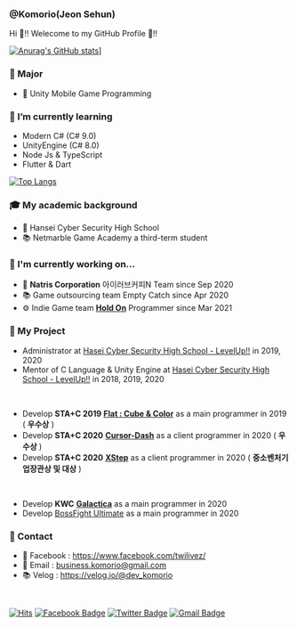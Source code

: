 ### @Komorio(Jeon Sehun) 

Hi 🐹‼️ Welecome to my GitHub Profile 🤗‼️

[![Anurag's GitHub stats](https://github-readme-stats.vercel.app/api?username=komorio)](https://github.com/anuraghazra/github-readme-stats)]

### 🌳 Major

* 🧩 Unity Mobile Game Programming

### 🌱 I’m currently learning

- Modern C# (C# 9.0)
- UnityEngine (C# 8.0)
- Node Js & TypeScript
- Flutter & Dart

[![Top Langs](https://github-readme-stats.vercel.app/api/top-langs/?username=komorio&layout=compact)](https://github.com/anuraghazra/github-readme-stats)

### 🎓 My academic background

- 🏫 Hansei Cyber Security High School
- 📚 Netmarble Game Academy a third-term student

### 🔭 I'm currently working on...

- 🏢 **Natris Corporation** 아이러브커피N Team since Sep 2020
- 📚 Game outsourcing team Empty Catch since Apr 2020
- ⚙️ Indie Game team **[Hold On](https://www.facebook.com/HoldOnSNS/)** Programmer since Mar 2021

### 🌙 My Project

- Administrator at [Hasei Cyber Security High School - LevelUp!!](https://www.facebook.com/hglevelup) in 2019, 2020
- Mentor of C Language & Unity Engine at [Hasei Cyber Security High School - LevelUp!!](https://www.facebook.com/hglevelup) in 2018, 2019, 2020

<br>

- Develop **STA+C 2019** [**Flat : Cube & Color**](https://play.google.com/store/apps/details?id=com.Idiots.Flat) as a main programmer in 2019 ( **우수상** )
- Develop **STA+C 2020** [**Cursor-Dash**](https://play.google.com/store/apps/details?id=com.OneTwoThreeStudio.CursorDash) as a client programmer in 2020 ( **우수상** )
- Develop **STA+C 2020** [**XStep**](https://www.youtube.com/watch?v=t4L70bzVTDk) as a client programmer in 2020 ( **중소벤처기업장관상 및 대상** )

<br>

- Develop **KWC** [**Galactica**](https://www.youtube.com/watch?v=RYIDhGjwsKM) as a main programmer in 2020
- Develop [BossFight Ultimate](https://www.youtube.com/watch?v=bvspgqr8Y0A) as a main programmer in 2020

### 💬 Contact 

- 📘 Facebook : https://www.facebook.com/twilivez/
- 📨 Email : business.komorio@gmail.com 
- 📚 Velog : https://velog.io/@dev_komorio

<br>

[![Hits](https://hits.seeyoufarm.com/api/count/incr/badge.svg?url=https%3A%2F%2Fgithub.com%2FKomorio%2FKomorio)](https://hits.seeyoufarm.com)
[![Facebook Badge](https://img.shields.io/badge/-Facebook-1877f2?style=flat-square&logo=facebook&logoColor=white&link=https://www.facebook.com/twilivez/)](https://www.facebook.com/twilivez/)
[![Twitter Badge](https://img.shields.io/badge/-Twitter-1877f2?style=flat-square&logo=twitter&logoColor=white&link=https://twitter.com/uni_Komorio/)](https://twitter.com/uni_Komorio/)
[![Gmail Badge](https://img.shields.io/badge/-Gmail-d14836?style=flat-square&logo=Gmail&logoColor=white&link=mailto:business.Komorio@gmail.com)](mailto:business.Komorio@gmail.com)

